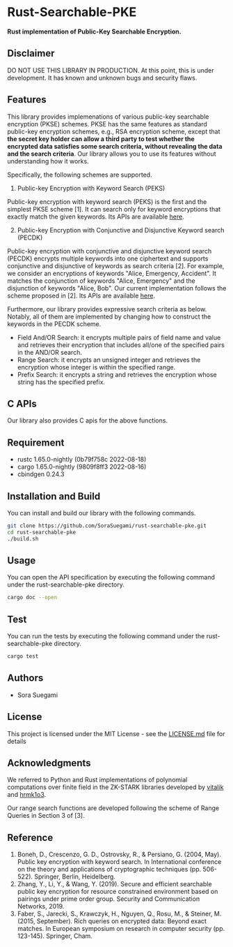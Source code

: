 # Rust-Searchable-PKE
**Rust implementation of Public-Key Searchable Encryption.**

## Disclaimer
DO NOT USE THIS LIBRARY IN PRODUCTION. At this point, this is under development. It has known and unknown bugs and security flaws.

## Features
This library provides implemenations of various public-key searchable encryption (PKSE) schemes. 
PKSE has the same features as standard public-key encryption schemes, e.g., RSA encryption scheme, except that **the secret key holder can allow a third party to test whether the encrypted data satisfies some search criteria, without revealing the data and the search criteria**.
Our library allows you to use its features without understanding how it works.

Specifically, the following schemes are supported.

1. Public-key Encryption with Keyword Search (PEKS)

Public-key encryption with keyword search (PEKS) is the first and the simplest PKSE scheme [1]. It can search only for keyword encryptions that exactly match the given keywords. Its APIs are available [here](https://github.com/SoraSuegami/rust-searchable-pke/tree/master/src/peks).

2. Public-key Encryption with Conjunctive and Disjunctive Keyword search (PECDK)

Public-key encryption with conjunctive and disjunctive keyword search (PECDK) encrypts multiple keywords into one ciphertext and supports conjunctive and disjunctive of keywords as search criteria [2]. For example, we consider an encryptions of keywords "Alice, Emergency, Accident". It matches the conjunction of keywords "Alice, Emergency" and the disjunction of keywords "Alice, Bob".
Our current implementation follows the scheme proposed in [2]. Its APIs are available [here](https://github.com/SoraSuegami/rust-searchable-pke/tree/master/src/pecdk).

Furthermore, our library provides expressive search criteria as below. Notably, all of them are implemented by changing how to construct the keywords in the PECDK scheme.

- Field And/OR Search: 
it encrypts multiple pairs of field name and value and retrieves their encryption that includes all/one of the specified pairs in the AND/OR search. 
- Range Search:
it encrypts an unsigned integer and retrieves the encryption whose integer is within the specified range.
- Prefix Search:
it encrypts a string and retrieves the encryption whose string has the specified prefix.

## C APIs
Our library also provides C apis for the above functions.

## Requirement
- rustc 1.65.0-nightly (0b79f758c 2022-08-18)
- cargo 1.65.0-nightly (9809f8ff3 2022-08-16)
- cbindgen 0.24.3

## Installation and Build
You can install and build our library with the following commands.
```bash
git clone https://github.com/SoraSuegami/rust-searchable-pke.git
cd rust-searchable-pke
./build.sh
```

## Usage
You can open the API specification by executing the following command under the rust-searchable-pke directory.
```bash
cargo doc --open
```

## Test
You can run the tests by executing the following command under the rust-searchable-pke directory.
```bash
cargo test
```

## Authors
- Sora Suegami

## License
This project is licensed under the MIT License - see the [LICENSE.md](https://github.com/SoraSuegami/rust-searchable-pke/tree/master/LICENSE.md) file for details


## Acknowledgments
We referred to Python and Rust implementations of polynomial computations over finite field in the ZK-STARK libraries developed by [vitalik](https://github.com/ethereum/research/blob/master/mimc_stark/poly_utils.py) and [hrmk1o3](https://github.com/InternetMaximalism/stark-pure-rust/blob/develop/packages/fri/src/poly_utils.rs).

Our range search functions are developed following the scheme of Range Queries in Section 3 of [3].

## Reference
1. Boneh, D., Crescenzo, G. D., Ostrovsky, R., & Persiano, G. (2004, May). Public key encryption with keyword search. In International conference on the theory and applications of cryptographic techniques (pp. 506-522). Springer, Berlin, Heidelberg.
2. Zhang, Y., Li, Y., & Wang, Y. (2019). Secure and efficient searchable public key encryption for resource constrained environment based on pairings under prime order group. Security and Communication Networks, 2019.
3. Faber, S., Jarecki, S., Krawczyk, H., Nguyen, Q., Rosu, M., & Steiner, M. (2015, September). Rich queries on encrypted data: Beyond exact matches. In European symposium on research in computer security (pp. 123-145). Springer, Cham.